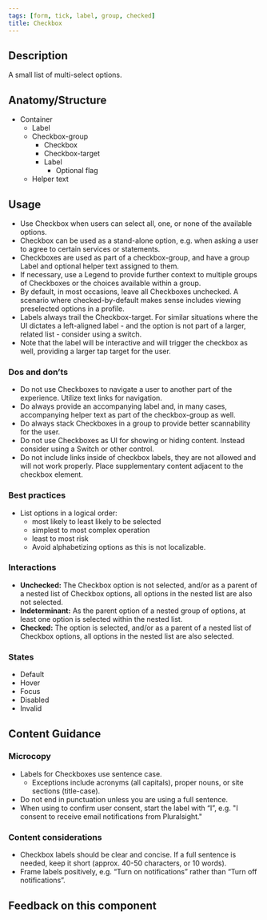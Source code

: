 ```yaml
---
tags: [form, tick, label, group, checked]
title: Checkbox
---
```


## Description

A small list of multi-select options.

## Anatomy/Structure

- Container
  - Label
  - Checkbox-group
    - Checkbox
     - Checkbox-target
      - Label
        - Optional flag
  - Helper text

## Usage

- Use Checkbox when users can select all, one, or none of the available options.
- Checkbox can be used as a stand-alone option, e.g. when asking a user to agree to certain services or statements.
- Checkboxes are used as part of a checkbox-group, and have a group Label and optional helper text assigned to them.
- If necessary, use a Legend to provide further context to multiple groups of Checkboxes or the choices available within a group.
- By default, in most occasions, leave all Checkboxes unchecked. A scenario where checked-by-default makes sense includes viewing preselected options in a profile.
- Labels always trail the Checkbox-target. For similar situations where the UI dictates a left-aligned label - and the option is not part of a larger, related list - consider using a switch.
- Note that the label will be interactive and will trigger the checkbox as well, providing a larger tap target for the user.

### Dos and don’ts

- Do not use Checkboxes to navigate a user to another part of the experience. Utilize text links for navigation.
- Do always provide an accompanying label and, in many cases, accompanying helper text as part of the checkbox-group as well.
- Do always stack Checkboxes in a group to provide better scannability for the user.
- Do not use Checkboxes as UI for showing or hiding content. Instead consider using a Switch or other control.
- Do not include links inside of checkbox labels, they are not allowed and will not work properly. Place supplementary content adjacent to the checkbox element.

### Best practices

- List options in a logical order:
  - most likely to least likely to be selected
  - simplest to most complex operation
  - least to most risk
  - Avoid alphabetizing options as this is not localizable.

### Interactions

- **Unchecked:** The Checkbox option is not selected, and/or as a parent of a nested list of Checkbox options, all options in the nested list are also not selected.
- **Indeterminant:** As the parent option of a nested group of options, at least one option is selected within the nested list.
- **Checked:** The option is selected, and/or as a parent of a nested list of Checkbox options, all options in the nested list are also selected.

### States

- Default
- Hover
- Focus
- Disabled
- Invalid

## Content Guidance

### Microcopy

- Labels for Checkboxes use sentence case.
  - Exceptions include acronyms (all capitals), proper nouns, or site sections (title-case).
- Do not end in punctuation unless you are using a full sentence.
- When using to confirm user consent, start the label with “I”, e.g. "I consent to receive email notifications from Pluralsight."

### Content considerations

- Checkbox labels should be clear and concise. If a full sentence is needed, keep it short (approx. 40-50 characters, or 10 words).
- Frame labels positively, e.g. “Turn on notifications” rather than “Turn off notifications”.


## Feedback on this component

